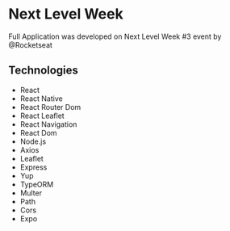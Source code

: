 # Next Level Week
Full Application was developed on Next Level Week #3 event by @Rocketseat
 
## Technologies
- React<br>
- React Native<br>
- React Router Dom<br>
- React Leaflet<br>
- React Navigation<br>
- React Dom<br>
- Node.js<br>
- Axios<br>
- Leaflet<br>
- Express<br>
- Yup<br>
- TypeORM<br>
- Multer<br>
- Path<br>
- Cors<br>
- Expo<br>

